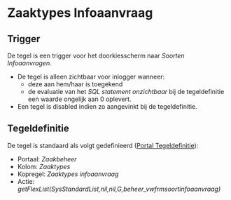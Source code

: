 # Zaaktypes Infoaanvraag

## Trigger

De tegel is een trigger voor het doorkiesscherm naar *Soorten Infoaanvragen*.

- De tegel is alleen zichtbaar voor inlogger wanneer:
  - deze aan hem/haar is toegekend
  - de evaluatie van het *SQL statement onzichtbaar* bij de tegeldefinitie een waarde ongelijk aan 0 oplevert.
- Een tegel is disabled indien zo aangevinkt bij de tegeldefinitie.

## Tegeldefinitie

De tegel is standaard als volgt gedefinieerd ([Portal Tegeldefinitie](/instellen_inrichten/portaldefinitie/portal_tegel.md)):

- Portaal: *Zaakbeheer*
- Kolom: *Zaaktypes*
- Kopregel: *Zaaktypes infoaanvraag*
- Actie: *getFlexList(SysStandardList,nil,nil,G,beheer_vwfrmsoortinfoaanvraag)*
